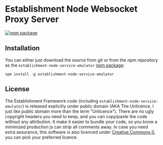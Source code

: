 # Establishment Node Websocket Proxy Server
[![npm package][npm-badge]][npm-url]

## Installation
You can either just download the source from git or from the npm repository as the `establishment-node-service-emulator` [npm package][npm-url]:
```
npm install -g establishment-node-service-emulator
```

## License
The Establishment Framework code (including `establishment-node-service-emulator`) is released explicitly under public domain (AKA The Unlicence, I just like public domain more than the term "Unlicence").
There are no ugly copyright headers you need to keep, and you can copy/paste the code without any attribution.
It make it easier to bundle your code, so you know a minimized production js can strip all comments away.
In case you need extra assurance, this software is also licenced under [Creative Commons 0][license-cc0], you can pick your preferred licence.

[license-cc0]: https://creativecommons.org/publicdomain/zero/1.0/
[npm-badge]: https://img.shields.io/npm/v/establishment-node-service-emulator.svg?style=flat-square
[npm-url]: https://www.npmjs.org/package/establishment-node-service-emulator
